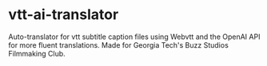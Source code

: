 # vtt-ai-translator
 Auto-translator for vtt subtitle caption files using Webvtt and the OpenAI API for more fluent translations. Made for Georgia Tech's Buzz Studios Filmmaking Club. 
